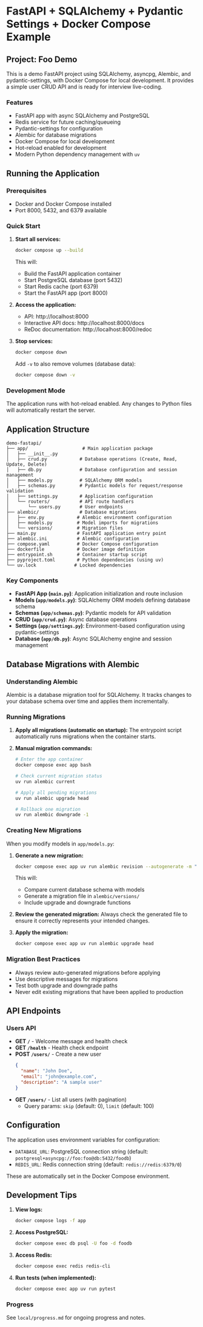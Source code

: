 # FastAPI + SQLAlchemy + Pydantic Settings + Docker Compose Example

## Project: Foo Demo

This is a demo FastAPI project using SQLAlchemy, asyncpg, Alembic, and pydantic-settings, with Docker Compose for local development. It provides a simple user CRUD API and is ready for interview live-coding.

### Features
- FastAPI app with async SQLAlchemy and PostgreSQL
- Redis service for future caching/queueing
- Pydantic-settings for configuration
- Alembic for database migrations
- Docker Compose for local development
- Hot-reload enabled for development
- Modern Python dependency management with `uv`

## Running the Application

### Prerequisites
- Docker and Docker Compose installed
- Port 8000, 5432, and 6379 available

### Quick Start

1. **Start all services:**
   ```bash
   docker compose up --build
   ```
   This will:
   - Build the FastAPI application container
   - Start PostgreSQL database (port 5432)
   - Start Redis cache (port 6379)
   - Start the FastAPI app (port 8000)

2. **Access the application:**
   - API: http://localhost:8000
   - Interactive API docs: http://localhost:8000/docs
   - ReDoc documentation: http://localhost:8000/redoc

3. **Stop services:**
   ```bash
   docker compose down
   ```
   Add `-v` to also remove volumes (database data):
   ```bash
   docker compose down -v
   ```

### Development Mode
The application runs with hot-reload enabled. Any changes to Python files will automatically restart the server.

## Application Structure

```
demo-fastapi/
├── app/                    # Main application package
│   ├── __init__.py
│   ├── crud.py            # Database operations (Create, Read, Update, Delete)
│   ├── db.py              # Database configuration and session management
│   ├── models.py          # SQLAlchemy ORM models
│   ├── schemas.py         # Pydantic models for request/response validation
│   ├── settings.py        # Application configuration
│   └── routers/           # API route handlers
│       └── users.py       # User endpoints
├── alembic/               # Database migrations
│   ├── env.py            # Alembic environment configuration
│   ├── models.py         # Model imports for migrations
│   └── versions/         # Migration files
├── main.py               # FastAPI application entry point
├── alembic.ini           # Alembic configuration
├── compose.yaml          # Docker Compose configuration
├── dockerfile            # Docker image definition
├── entrypoint.sh         # Container startup script
├── pyproject.toml        # Python dependencies (using uv)
└── uv.lock              # Locked dependencies

```

### Key Components

- **FastAPI App (`main.py`)**: Application initialization and route inclusion
- **Models (`app/models.py`)**: SQLAlchemy ORM models defining database schema
- **Schemas (`app/schemas.py`)**: Pydantic models for API validation
- **CRUD (`app/crud.py`)**: Async database operations
- **Settings (`app/settings.py`)**: Environment-based configuration using pydantic-settings
- **Database (`app/db.py`)**: Async SQLAlchemy engine and session management

## Database Migrations with Alembic

### Understanding Alembic
Alembic is a database migration tool for SQLAlchemy. It tracks changes to your database schema over time and applies them incrementally.

### Running Migrations

1. **Apply all migrations (automatic on startup):**
   The entrypoint script automatically runs migrations when the container starts.

2. **Manual migration commands:**
   ```bash
   # Enter the app container
   docker compose exec app bash
   
   # Check current migration status
   uv run alembic current
   
   # Apply all pending migrations
   uv run alembic upgrade head
   
   # Rollback one migration
   uv run alembic downgrade -1
   ```

### Creating New Migrations

When you modify models in `app/models.py`:

1. **Generate a new migration:**
   ```bash
   docker compose exec app uv run alembic revision --autogenerate -m "Description of changes"
   ```
   This will:
   - Compare current database schema with models
   - Generate a migration file in `alembic/versions/`
   - Include upgrade and downgrade functions

2. **Review the generated migration:**
   Always check the generated file to ensure it correctly represents your intended changes.

3. **Apply the migration:**
   ```bash
   docker compose exec app uv run alembic upgrade head
   ```

### Migration Best Practices

- Always review auto-generated migrations before applying
- Use descriptive messages for migrations
- Test both upgrade and downgrade paths
- Never edit existing migrations that have been applied to production

## API Endpoints

### Users API

- **GET `/`** - Welcome message and health check
- **GET `/health`** - Health check endpoint
- **POST `/users/`** - Create a new user
  ```json
  {
    "name": "John Doe",
    "email": "john@example.com",
    "description": "A sample user"
  }
  ```
- **GET `/users/`** - List all users (with pagination)
  - Query params: `skip` (default: 0), `limit` (default: 100)

## Configuration

The application uses environment variables for configuration:

- `DATABASE_URL`: PostgreSQL connection string (default: `postgresql+asyncpg://foo:foo@db:5432/foodb`)
- `REDIS_URL`: Redis connection string (default: `redis://redis:6379/0`)

These are automatically set in the Docker Compose environment.

## Development Tips

1. **View logs:**
   ```bash
   docker compose logs -f app
   ```

2. **Access PostgreSQL:**
   ```bash
   docker compose exec db psql -U foo -d foodb
   ```

3. **Access Redis:**
   ```bash
   docker compose exec redis redis-cli
   ```

4. **Run tests (when implemented):**
   ```bash
   docker compose exec app uv run pytest
   ```

### Progress
See `local/progress.md` for ongoing progress and notes.
